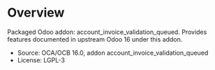 # Overview

Packaged Odoo addon: account_invoice_validation_queued. Provides features documented in upstream Odoo 16 under this addon.

- Source: OCA/OCB 16.0, addon account_invoice_validation_queued
- License: LGPL-3
